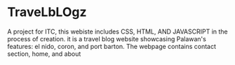 # TraveLbLOgz
A project for ITC, this webiste includes CSS, HTML, AND JAVASCRIPT in the process of creation. it  is a travel blog website showcasing Palawan's features: el nido, coron, and port barton. The webpage contains contact section, home, and about
